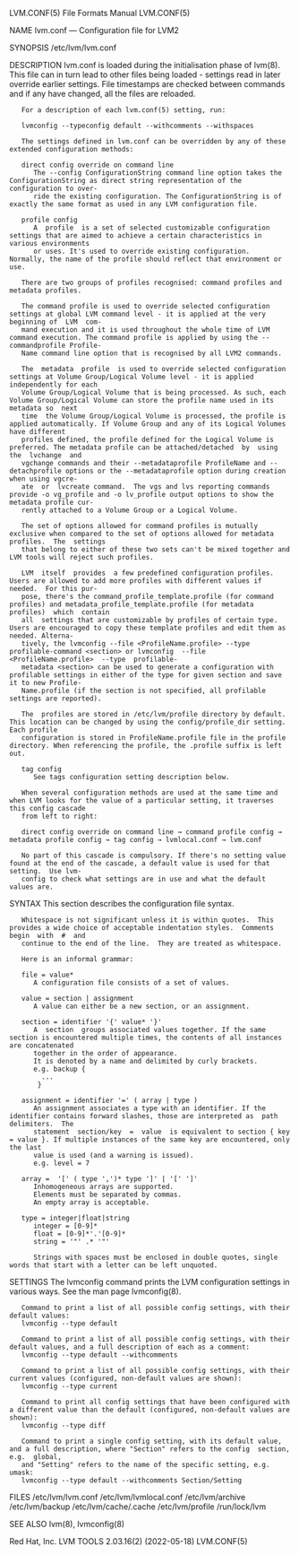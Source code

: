 LVM.CONF(5)							      File Formats Manual							   LVM.CONF(5)

NAME
       lvm.conf — Configuration file for LVM2

SYNOPSIS
       /etc/lvm/lvm.conf

DESCRIPTION
       lvm.conf is loaded during the initialisation phase of lvm(8).  This file can in turn lead to other files being loaded - settings read in later override
       earlier settings.  File timestamps are checked between commands and if any have changed, all the files are reloaded.

       For a description of each lvm.conf(5) setting, run:

       lvmconfig --typeconfig default --withcomments --withspaces

       The settings defined in lvm.conf can be overridden by any of these extended configuration methods:

       direct config override on command line
	      The --config ConfigurationString command line option takes the ConfigurationString as direct string representation of the configuration to over‐
	      ride the existing configuration. The ConfigurationString is of exactly the same format as used in any LVM configuration file.

       profile config
	      A	 profile  is a set of selected customizable configuration settings that are aimed to achieve a certain characteristics in various environments
	      or uses. It's used to override existing configuration.  Normally, the name of the profile should reflect that environment or use.

       There are two groups of profiles recognised: command profiles and metadata profiles.

       The command profile is used to override selected configuration settings at global LVM command level - it is applied at the very beginning of  LVM  com‐
       mand execution and it is used throughout the whole time of LVM command execution. The command profile is applied by using the --commandprofile Profile‐
       Name command line option that is recognised by all LVM2 commands.

       The  metadata  profile  is used to override selected configuration settings at Volume Group/Logical Volume level - it is applied independently for each
       Volume Group/Logical Volume that is being processed. As such, each Volume Group/Logical Volume can store the profile name used in its metadata so  next
       time  the Volume Group/Logical Volume is processed, the profile is applied automatically. If Volume Group and any of its Logical Volumes have different
       profiles defined, the profile defined for the Logical Volume is preferred. The metadata profile can be attached/detached	 by  using  the	 lvchange  and
       vgchange commands and their --metadataprofile ProfileName and --detachprofile options or the --metadataprofile option during creation when using vgcre‐
       ate  or	lvcreate command.  The vgs and lvs reporting commands provide -o vg_profile and -o lv_profile output options to show the metadata profile cur‐
       rently attached to a Volume Group or a Logical Volume.

       The set of options allowed for command profiles is mutually exclusive when compared to the set of options allowed for metadata profiles.	 The  settings
       that belong to either of these two sets can't be mixed together and LVM tools will reject such profiles.

       LVM  itself  provides  a few predefined configuration profiles.	Users are allowed to add more profiles with different values if needed.	 For this pur‐
       pose, there's the command_profile_template.profile (for command profiles) and metadata_profile_template.profile (for metadata profiles)	which  contain
       all  settings that are customizable by profiles of certain type. Users are encouraged to copy these template profiles and edit them as needed. Alterna‐
       tively, the lvmconfig --file <ProfileName.profile> --type profilable-command <section> or lvmconfig  --file  <ProfileName.profile>  --type  profilable-
       metadata <section> can be used to generate a configuration with profilable settings in either of the type for given section and save it to new Profile‐
       Name.profile (if the section is not specified, all profilable settings are reported).

       The  profiles are stored in /etc/lvm/profile directory by default.  This location can be changed by using the config/profile_dir setting.  Each profile
       configuration is stored in ProfileName.profile file in the profile directory. When referencing the profile, the .profile suffix is left out.

       tag config
	      See tags configuration setting description below.

       When several configuration methods are used at the same time and when LVM looks for the value of a particular setting, it traverses this config cascade
       from left to right:

       direct config override on command line → command profile config → metadata profile config → tag config → lvmlocal.conf → lvm.conf

       No part of this cascade is compulsory. If there's no setting value found at the end of the cascade, a default value is used for that setting.  Use lvm‐
       config to check what settings are in use and what the default values are.

SYNTAX
       This section describes the configuration file syntax.

       Whitespace is not significant unless it is within quotes.  This provides a wide choice of acceptable indentation styles.	 Comments  begin  with	#  and
       continue to the end of the line.	 They are treated as whitespace.

       Here is an informal grammar:

       file = value*
	      A configuration file consists of a set of values.

       value = section | assignment
	      A value can either be a new section, or an assignment.

       section = identifier '{' value* '}'
	      A	 section  groups associated values together. If the same section is encountered multiple times, the contents of all instances are concatenated
	      together in the order of appearance.
	      It is denoted by a name and delimited by curly brackets.
	      e.g. backup {
			...
		   }

       assignment = identifier '=' ( array | type )
	      An assignment associates a type with an identifier. If the identifier contains forward slashes, those are interpreted as	path  delimiters.  The
	      statement	 section/key  =	 value	is equivalent to section { key = value }. If multiple instances of the same key are encountered, only the last
	      value is used (and a warning is issued).
	      e.g. level = 7

       array =	'[' ( type ',')* type ']' | '[' ']'
	      Inhomogeneous arrays are supported.
	      Elements must be separated by commas.
	      An empty array is acceptable.

       type = integer|float|string
	      integer = [0-9]*
	      float = [0-9]*'.'[0-9]*
	      string = '"' .* '"'

	      Strings with spaces must be enclosed in double quotes, single words that start with a letter can be left unquoted.

SETTINGS
       The lvmconfig command prints the LVM configuration settings in various ways.  See the man page lvmconfig(8).

       Command to print a list of all possible config settings, with their default values:
       lvmconfig --type default

       Command to print a list of all possible config settings, with their default values, and a full description of each as a comment:
       lvmconfig --type default --withcomments

       Command to print a list of all possible config settings, with their current values (configured, non-default values are shown):
       lvmconfig --type current

       Command to print all config settings that have been configured with a different value than the default (configured, non-default values are shown):
       lvmconfig --type diff

       Command to print a single config setting, with its default value, and a full description, where "Section" refers to the config  section,	 e.g.  global,
       and "Setting" refers to the name of the specific setting, e.g. umask:
       lvmconfig --type default --withcomments Section/Setting

FILES
       /etc/lvm/lvm.conf
       /etc/lvm/lvmlocal.conf
       /etc/lvm/archive
       /etc/lvm/backup
       /etc/lvm/cache/.cache
       /etc/lvm/profile
       /run/lock/lvm

SEE ALSO
       lvm(8), lvmconfig(8)

Red Hat, Inc.						       LVM TOOLS 2.03.16(2) (2022-05-18)						   LVM.CONF(5)
